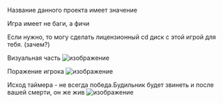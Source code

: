 Название данного проекта имеет значение

Игра имеет не баги, а фичи

Если нужно, то могу сделать лицензионный cd диск с этой игрой для тебя. (зачем?)

Визуальная часть
![изображение](https://github.com/San4eeez/FNAF/assets/137288351/d4ef21d9-8dc0-4db8-992a-f75aca02ac8e)


Поражение игрока
![изображение](https://github.com/San4eeez/FNAF/assets/137288351/aa15c350-2458-4aa5-9da7-3a56442f8ead)


Исход таймера - не всегда победа.Будильник будет звинеть и после вашей смерти, он же жив
![изображение](https://github.com/San4eeez/FNAF/assets/137288351/c1a439cc-d58d-4b30-bb1a-dc15761cec4a)
